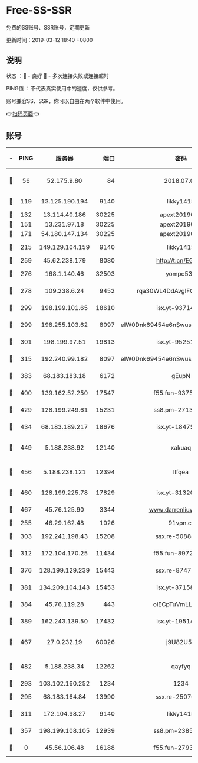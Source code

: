 # Free-SS-SSR

免费的SS账号、SSR账号，定期更新

更新时间：2019-03-12 18:40 +0800

## 说明

状态     ：🙂 - 良好 🙁 - 多次连接失败或连接超时

PING值   ：不代表真实使用中的速度，仅供参考。

账号兼容SS、SSR，你可以自由在两个软件中使用。

👉[扫码页面](https://liesauer.github.io/Free-SS-SSR/)👈

## 账号

|-|PING|服务器|端口|密码|加密方式|区域|
|:----:|:----:|:-----:|-----:|:----:|:----:|:----:|
|🙂|56|52.175.9.80|84|2018.07.07|chacha20-ietf-poly1305|HK|
|🙂|119|13.125.190.194|9140|likky1415|aes-256-cfb|KR|
|🙂|132|13.114.40.186|30225|apext2019006|chacha20|JP|
|🙂|151|13.231.97.18|30225|apext2019006|chacha20|JP|
|🙂|171|54.180.147.134|30225|apext2019006|chacha20|KR|
|🙂|215|149.129.104.159|9140|likky1415|aes-256-cfb|HK|
|🙂|259|45.62.238.179|8080|http://t.cn/EGJIyrl|rc4-md5|CA|
|🙂|276|168.1.140.46|32503|yompc535|aes-256-cfb|AU|
|🙂|278|109.238.6.24|9452|rqa30WL4DdAvgIFG6Fs3znzTa|aes-256-cfb|FR|
|🙂|299|198.199.101.65|18610|isx.yt-93714382|aes-256-cfb|US|
|🙂|299|198.255.103.62|8097|eIW0Dnk69454e6nSwuspv9DmS201tQ0D|aes-256-cfb|US|
|🙂|301|198.199.97.51|19813|isx.yt-95251776|aes-256-cfb|US|
|🙂|315|192.240.99.182|8097|eIW0Dnk69454e6nSwuspv9DmS201tQ0D|aes-256-cfb|US|
|🙂|383|68.183.183.18|6172|gEupN|aes-256-cfb|SG|
|🙂|400|139.162.52.250|17547|f55.fun-93753526|aes-256-cfb|SG|
|🙂|429|128.199.249.61|15231|ss8.pm-27130247|aes-256-cfb|SG|
|🙂|434|68.183.189.217|18676|isx.yt-18475521|aes-256-cfb|SG|
|🙂|449|5.188.238.92|12140|xakuaq|chacha20-ietf-poly1305|BR|
|🙂|456|5.188.238.121|12394|llfqea|chacha20-ietf-poly1305|BR|
|🙂|460|128.199.225.78|17829|isx.yt-31320620|aes-256-cfb|SG|
|🙂|467|45.76.125.90|3344|www.darrenliuwei.com|aes-256-cfb|AU|
|🙂|255|46.29.162.48|1026|91vpn.cf|rc4-md5|RU|
|🙂|303|192.241.198.43|15208|ssx.re-50884758|aes-256-cfb|US|
|🙂|312|172.104.170.25|11434|f55.fun-89729095|aes-256-cfb|SG|
|🙂|376|128.199.129.239|15443|ssx.re-87477398|aes-256-cfb|SG|
|🙂|381|134.209.104.143|15453|isx.yt-37158015|aes-256-cfb|SG|
|🙂|384|45.76.119.28|443|oiECpTuVmLLxk4Ts|aes-256-cfb|AU|
|🙂|389|162.243.139.50|17432|isx.yt-19514312|aes-256-cfb|US|
|🙂|467|27.0.232.19|60026|j9U82U53|xchacha20-ietf-poly1305|HK|
|🙂|482|5.188.238.34|12262|qayfyq|chacha20-ietf-poly1305|BR|
|🙁|293|103.102.160.252|1234|1234|rc4-md5|JP|
|🙁|295|68.183.164.84|13990|ssx.re-25076562|aes-256-cfb|US|
|🙁|311|172.104.98.27|9140|likky1415|aes-256-cfb|JP|
|🙁|357|198.199.108.105|12939|ss8.pm-23852707|aes-256-cfb|US|
|🙁|0|45.56.106.48|16188|f55.fun-27930556|aes-256-cfb|US|
